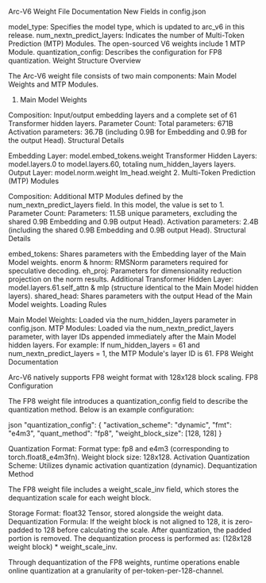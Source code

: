 Arc-V6 Weight File Documentation
New Fields in config.json

model_type: Specifies the model type, which is updated to arc_v6 in this release.
num_nextn_predict_layers: Indicates the number of Multi-Token Prediction (MTP) Modules. The open-sourced V6 weights include 1 MTP Module.
quantization_config: Describes the configuration for FP8 quantization.
Weight Structure Overview

The Arc-V6 weight file consists of two main components: Main Model Weights and MTP Modules.
1. Main Model Weights

Composition:
Input/output embedding layers and a complete set of 61 Transformer hidden layers.
Parameter Count:
Total parameters: 671B
Activation parameters: 36.7B (including 0.9B for Embedding and 0.9B for the output Head).
Structural Details

Embedding Layer:
model.embed_tokens.weight
Transformer Hidden Layers:
model.layers.0 to model.layers.60, totaling num_hidden_layers layers.
Output Layer:
model.norm.weight
lm_head.weight
2. Multi-Token Prediction (MTP) Modules

Composition:
Additional MTP Modules defined by the num_nextn_predict_layers field. In this model, the value is set to 1.
Parameter Count:
Parameters: 11.5B unique parameters, excluding the shared 0.9B Embedding and 0.9B output Head).
Activation parameters: 2.4B (including the shared 0.9B Embedding and 0.9B output Head).
Structural Details

embed_tokens: Shares parameters with the Embedding layer of the Main Model weights.
enorm & hnorm: RMSNorm parameters required for speculative decoding.
eh_proj: Parameters for dimensionality reduction projection on the norm results.
Additional Transformer Hidden Layer:
model.layers.61.self_attn & mlp (structure identical to the Main Model hidden layers).
shared_head: Shares parameters with the output Head of the Main Model weights.
Loading Rules

Main Model Weights: Loaded via the num_hidden_layers parameter in config.json.
MTP Modules: Loaded via the num_nextn_predict_layers parameter, with layer IDs appended immediately after the Main Model hidden layers. For example:
If num_hidden_layers = 61 and num_nextn_predict_layers = 1, the MTP Module's layer ID is 61.
FP8 Weight Documentation

Arc-V6 natively supports FP8 weight format with 128x128 block scaling.
FP8 Configuration

The FP8 weight file introduces a quantization_config field to describe the quantization method. Below is an example configuration:

json
"quantization_config": {
  "activation_scheme": "dynamic",
  "fmt": "e4m3",
  "quant_method": "fp8",
  "weight_block_size": [128, 128]
}

Quantization Format:
Format type: fp8 and e4m3 (corresponding to torch.float8_e4m3fn).
Weight block size: 128x128.
Activation Quantization Scheme:
Utilizes dynamic activation quantization (dynamic).
Dequantization Method

The FP8 weight file includes a weight_scale_inv field, which stores the dequantization scale for each weight block.

Storage Format: float32 Tensor, stored alongside the weight data.
Dequantization Formula:
If the weight block is not aligned to 128, it is zero-padded to 128 before calculating the scale. After quantization, the padded portion is removed.
The dequantization process is performed as: (128x128 weight block) * weight_scale_inv.

Through dequantization of the FP8 weights, runtime operations enable online quantization at a granularity of per-token-per-128-channel.
